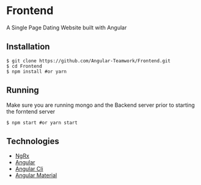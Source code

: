 # Frontend

A Single Page Dating Website built with Angular

## Installation

``````````
$ git clone https://github.com/Angular-Teamwork/Frontend.git
$ cd Frontend
$ npm install #or yarn
``````````

## Running

Make sure you are running mongo and the Backend server prior to starting the forntend server

``````````
$ npm start #or yarn start
``````````

## Technologies

- [NgRx](https://ngrx.io/)
- [Angular](https://angular.io/)
- [Angular Cli](https://cli.angular.io/)
- [Angular Material](https://material.angular.io/)
